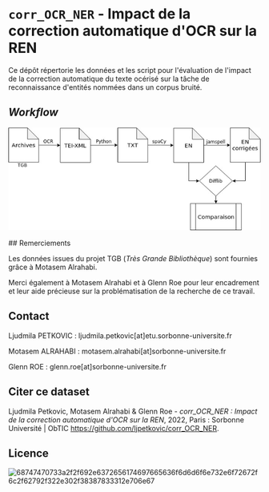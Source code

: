# `corr_OCR_NER` - Impact de la correction automatique d'OCR sur la REN

Ce dépôt répertorie les données et les script pour l'évaluation de l'impact de la correction automatique du texte océrisé sur la tâche de reconnaissance d'entités nommées dans un corpus bruité.

## *Workflow*

<p align="center">
  <img src="img/workflow_corr_ocr_ren.jpg">
</p> 
## Remerciements

Les données issues du projet TGB (*Très Grande Bibliothèque*) sont fournies grâce à Motasem Alrahabi. 

Merci également à Motasem Alrahabi et à Glenn Roe pour leur encadrement et leur aide précieuse sur la problématisation de la recherche de ce travail.



## Contact
Ljudmila PETKOVIC : ljudmila.petkovic[at]etu.sorbonne-universite.fr

Motasem ALRAHABI : motasem.alrahabi[at]sorbonne-universite.fr

Glenn ROE : glenn.roe[at]sorbonne-universite.fr

## Citer ce dataset
Ljudmila Petkovic, Motasem Alrahabi & Glenn Roe - *corr_OCR_NER : Impact de la correction automatique d'OCR sur la REN*, 2022, Paris : Sorbonne Université | ObTIC https://github.com/ljpetkovic/corr_OCR_NER.

## Licence
![68747470733a2f2f692e6372656174697665636f6d6d6f6e732e6f72672f6c2f62792f322e302f38387833312e706e67](https://user-images.githubusercontent.com/56683417/115237678-2150d080-a11d-11eb-903e-5a26587e12e1.png)





